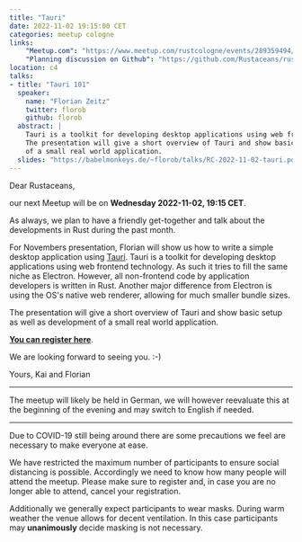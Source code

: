 ```yaml
---
title: "Tauri"
date: 2022-11-02 19:15:00 CET
categories: meetup cologne
links:
    "Meetup.com": "https://www.meetup.com/rustcologne/events/289359494/"
    "Planning discussion on Github": "https://github.com/Rustaceans/rust-cologne/issues/100"
location: c4
talks:
- title: "Tauri 101"
  speaker:
    name: "Florian Zeitz"
    twitter: florob
    github: florob
  abstract: |
    Tauri is a toolkit for developing desktop applications using web frontend technology.
    The presentation will give a short overview of Tauri and show basic setup as well as development
    of a small real world application.
  slides: "https://babelmonkeys.de/~florob/talks/RC-2022-11-02-tauri.pdf"
---
```

Dear Rustaceans,

our next Meetup will be on **Wednesday 2022-11-02, 19:15 CET**.

As always, we plan to have a friendly get-together and talk about the developments in Rust during
the past month.

For Novembers presentation, Florian will show us how to write a simple desktop application using
[Tauri](https://tauri.app).
Tauri is a toolkit for developing desktop applications using web frontend technology.
As such it tries to fill the same niche as Electron. However, all non-frontend code by
application developers is written in Rust. Another major difference from Electron is using the
OS's native web renderer, allowing for much smaller bundle sizes.

The presentation will give a short overview of Tauri and show basic setup as well as development
of a small real world application.

**[You can register here](https://www.meetup.com/rustcologne/events/289359494/)**.

We are looking forward to seeing you. :-)

Yours,
Kai and Florian

---

The meetup will likely be held in German, we will however reevaluate this at the beginning of the evening and may switch to English if needed.

---

Due to COVID-19 still being around there are some precautions we feel are necessary to make everyone at ease.

We have restricted the maximum number of participants to ensure social distancing is possible.
Accordingly we need to know how many people will attend the meetup.
Please make sure to register and, in case you are no longer able to attend, cancel your registration.

Additionally we generally expect participants to wear masks. During warm weather the venue allows for
decent ventilation. In this case participants may **unanimously** decide masking is not necessary.
